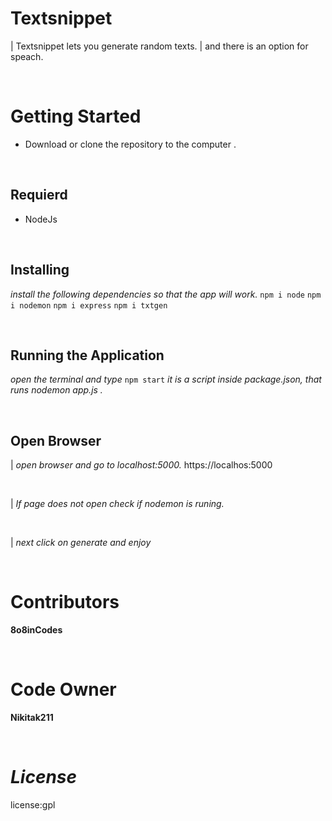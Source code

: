 # **Textsnippet** #
| Textsnippet lets you generate random texts.
| and there is an option for speach.

<br/>

# **Getting Started** #

* Download or clone the repository to the computer .

<br/>

## **Requierd** ##
* NodeJs

<br/>

## **Installing** ##
 *install the following dependencies so that the app will work.*
`npm i node`
`npm i nodemon`
`npm i express`
`npm i txtgen`

<br/>

## **Running the Application** ##
*open the terminal and type* `npm start` *it is a script inside package.json, that runs nodemon app.js .*

<br/>

## **Open Browser** ##
| *open browser and go to localhost:5000.*
 https://localhos:5000
 
 <br/>
 
| *If page does not open check if nodemon is runing.*

<br/>

| *next click on generate and enjoy*

<br/>

# **Contributors** #
 **8o8inCodes**

<br/>

# **Code Owner** #
 **Nikitak211**
 
<br/>

# *License* #
license:gpl
